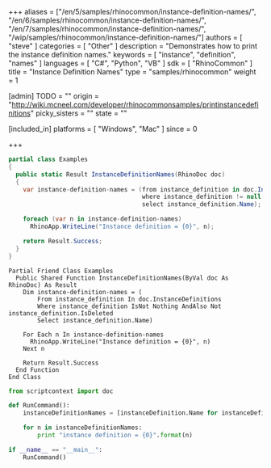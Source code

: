 +++
aliases = ["/en/5/samples/rhinocommon/instance-definition-names/", "/en/6/samples/rhinocommon/instance-definition-names/", "/en/7/samples/rhinocommon/instance-definition-names/", "/wip/samples/rhinocommon/instance-definition-names/"]
authors = [ "steve" ]
categories = [ "Other" ]
description = "Demonstrates how to print the instance definition names."
keywords = [ "instance", "definition", "names" ]
languages = [ "C#", "Python", "VB" ]
sdk = [ "RhinoCommon" ]
title = "Instance Definition Names"
type = "samples/rhinocommon"
weight = 1

[admin]
TODO = ""
origin = "http://wiki.mcneel.com/developer/rhinocommonsamples/printinstancedefinitions"
picky_sisters = ""
state = ""

[included_in]
platforms = [ "Windows", "Mac" ]
since = 0

+++

<div class="codetab-content" id="cs">

```cs
partial class Examples
{
  public static Result InstanceDefinitionNames(RhinoDoc doc)
  {
    var instance-definition-names = (from instance_definition in doc.InstanceDefinitions
                                     where instance_definition != null && !instance_definition.IsDeleted
                                     select instance_definition.Name);

    foreach (var n in instance-definition-names)
      RhinoApp.WriteLine("Instance definition = {0}", n);

    return Result.Success;
  }
}
```

</div>


<div class="codetab-content" id="vb">

```vbnet
Partial Friend Class Examples
  Public Shared Function InstanceDefinitionNames(ByVal doc As RhinoDoc) As Result
	Dim instance-definition-names = (
	    From instance_definition In doc.InstanceDefinitions
	    Where instance_definition IsNot Nothing AndAlso Not instance_definition.IsDeleted
	    Select instance_definition.Name)

	For Each n In instance-definition-names
	  RhinoApp.WriteLine("Instance definition = {0}", n)
	Next n

	Return Result.Success
  End Function
End Class
```

</div>


<div class="codetab-content" id="py">

```python
from scriptcontext import doc

def RunCommand():
    instanceDefinitionNames = [instanceDefinition.Name for instanceDefinition in doc.InstanceDefinitions if instanceDefinition != None and not instanceDefinition.IsDeleted]

    for n in instanceDefinitionNames:
        print "instance definition = {0}".format(n)

if __name__ == "__main__":
    RunCommand()
```

</div>
